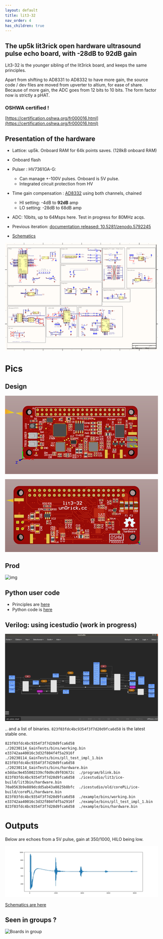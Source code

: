 ```yaml
---
layout: default
title: lit3-32
nav_order: 4
has_children: true
---
```


## The up5k lit3rick open hardware ultrasound pulse echo board, with -28dB to 92dB gain

Lit3-32 is the younger sibling of the lit3rick board, and keeps the same principles.

Apart from shifting to AD8331 to AD8332 to have more gain, the source code / dev files are moved from upverter to altium, for ease of share. Because of more gain, the ADC goes from 12 bits to 10 bits. The form factor now is strictly a pHAT.

### OSHWA certified !

[https://certification.oshwa.org/fr000016.html](https://certification.oshwa.org/fr000016.html)

## Presentation of the hardware

* Lattice: up5k. Onboard RAM for 64k points saves. (128kB onboard RAM)
* Onboard flash
* Pulser : HV7361GA-G:

  * Can manage +-100V pulses. Onboard is 5V pulse.
  * Integrated circuit protection from HV
* Time gain compensation : [AD8332](https://github.com/kelu124/lit3rick/blob/lit3-32/altium/ad8332.md) using both channels, chained

  * HI setting: -4dB to __92dB__ amp
  * LO setting: -28dB to 68dB amp
* ADC: 10bits, up to 64Msps here. Test in progress for 80MHz acqs.
* Previous iteration: [documentation released: 10.5281/zenodo.5792245](https://zenodo.org/record/5792245#.YhvClITMJuQ)
* [Schematics](https://github.com/kelu124/lit3rick/blob/lit3-32/altium/OUTPUT/Schematics/ice40_schematic.PDF)

![img](https://github.com/kelu124/lit3rick/raw/lit3-32/build/schematics.png)

# Pics

## Design

![img](https://github.com/kelu124/lit3rick/raw/lit3-32/top.png)

![img](https://github.com/kelu124/lit3rick/raw/lit3-32/bot.png)

## Prod

![img](https://github.com/kelu124/lit3rick/raw/lit3-32/build/imagelit3_32.png)

## Python user code

* Principles are [here](https://github.com/kelu124/lit3rick/blob/lit3-32/lit3-32/icestudio/Readme.md)
* Python code is [here](https://github.com/kelu124/lit3rick/blob/lit3-32/icestudio/python/python.py)

## Verilog: using icestudio (work in progress)

![img](https://github.com/kelu124/lit3rick/raw/lit3-32/icestudio/icestudio_screenshot.png)

.. and a list of binaries. `823f03fdc4bc9354f3f7d20d9fca6d58` is the latest stable one.

```
823f03fdc4bc9354f3f7d20d9fca6d58  ./20230114_GainTests/bins/working.bin
e33742aa40016c3d32f804f4f5a2916f  ./20230114_GainTests/bins/pll_test_impl_1.bin
823f03fdc4bc9354f3f7d20d9fca6d58  ./20230114_GainTests/bins/hardware.bin
e3ddac9e455002339cf0d9cd9f03672c  ./program/blink.bin
823f03fdc4bc9354f3f7d20d9fca6d58  ./icestudio/lit3/ice-build/lit3bin/hardware.bin
70a0563b9e889dcdd5ab43a0825b8bfc  ./icestudio/old/corePLL/ice-build/corePLL/hardware.bin
823f03fdc4bc9354f3f7d20d9fca6d58  ./example/bins/working.bin
e33742aa40016c3d32f804f4f5a2916f  ./example/bins/pll_test_impl_1.bin
823f03fdc4bc9354f3f7d20d9fca6d58  ./example/bins/hardware.bin
```

# Outputs

Below are echoes from a 5V pulse, gain at 350/1000, HILO being low.

![img](https://github.com/kelu124/lit3rick/raw/lit3-32/icestudio/G350_HL0_5V.jpg)

[
    Schematics are here](https://github.com/kelu124/lit3rick/raw/lit3-32/build/ice40_schematic.PDF)

## Seen in groups ?

![Boards in group](https://github.com/kelu124/lit3rick/blob/lit3-32/build/imagelit3_32.png?raw=true "Title")
